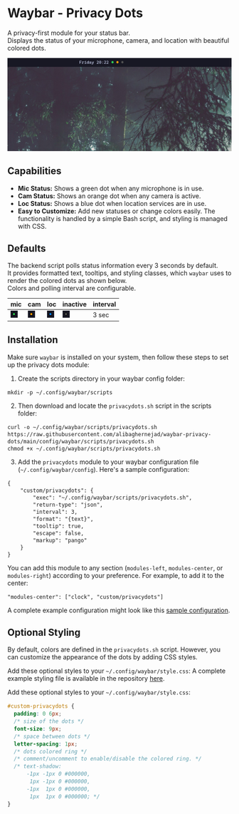 # Waybar - Privacy Dots

A privacy-first module for your status bar.  
Displays the status of your microphone, camera, and location with beautiful colored dots.

![Status dots displayed in Waybar showing microphone, camera, and location indicators in green, orange, and blue](./assets/waybar-privacy-dots2.png)

## Capabilities

- **Mic Status:** Shows a green dot when any microphone is in use.
- **Cam Status:** Shows an orange dot when any camera is active.
- **Loc Status:** Shows a blue dot when location services are in use.
- **Easy to Customize:** Add new statuses or change colors easily. The functionality is handled by a simple Bash script, and styling is managed with CSS.

## Defaults

The backend script polls status information every 3 seconds by default.  
It provides formatted text, tooltips, and styling classes, which `waybar` uses to render the colored dots as shown below.  
Colors and polling interval are configurable.

| mic | cam | loc | inactive | interval |
|-----|-----|-----|----------|----------|
| ![microphone](/assets/green.png) | ![camera](/assets/orange.png) | ![location](/assets/blue.png) | ![inactive](/assets/gray.png) | 3 sec |


## Installation

Make sure `waybar` is installed on your system, then follow these steps to set up the privacy dots module:

1. Create the scripts directory in your waybar config folder:
```shell
mkdir -p ~/.config/waybar/scripts
```

2. Then download and locate the `privacydots.sh` script in the scripts folder:
```shell
curl -o ~/.config/waybar/scripts/privacydots.sh https://raw.githubusercontent.com/alibaghernejad/waybar-privacy-dots/main/config/waybar/scripts/privacydots.sh
chmod +x ~/.config/waybar/scripts/privacydots.sh
```
3. Add the `privacydots` module to your waybar configuration file (`~/.config/waybar/config`). Here's a sample configuration:

```jsonc
{
    "custom/privacydots": {
        "exec": "~/.config/waybar/scripts/privacydots.sh",
        "return-type": "json",
        "interval": 3,
        "format": "{text}",
        "tooltip": true,
        "escape": false,
        "markup": "pango"
    }
}
```

You can add this module to any section (`modules-left`, `modules-center`, or `modules-right`) according to your preference. For example, to add it to the center:

```jsonc
"modules-center": ["clock", "custom/privacydots"]
```

A complete example configuration might look like this [sample configuration](/config/waybar/config.jsonc).



## Optional Styling
By default, colors are defined in the `privacydots.sh` script. However, you can customize the appearance of the dots by adding CSS styles.

Add these optional styles to your `~/.config/waybar/style.css`:
A complete example styling file is available in the repository [here](/config/waybar/style.css).

Add these optional styles to your `~/.config/waybar/style.css`:

```css
#custom-privacydots {
  padding: 0 6px;
  /* size of the dots */
  font-size: 9px;
  /* space between dots */
  letter-spacing: 1px;
  /* dots colored ring */
  /* comment/uncomment to enable/disable the colored ring. */
  /* text-shadow:
      -1px -1px 0 #000000,
       1px -1px 0 #000000,
      -1px  1px 0 #000000,
       1px  1px 0 #000000; */
}
```
